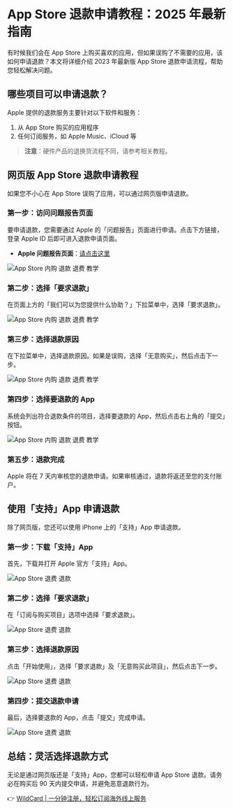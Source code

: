 # App Store 退款申请教程：2025 年最新指南

有时候我们会在 App Store 上购买喜欢的应用，但如果误购了不需要的应用，该如何申请退款？本文将详细介绍 2023 年最新版 App Store 退款申请流程，帮助您轻松解决问题。

## 哪些项目可以申请退款？

Apple 提供的退款服务主要针对以下软件和服务：

1. 从 App Store 购买的应用程序
2. 任何订阅服务，如 Apple Music、iCloud 等

> **注意**：硬件产品的退换货流程不同，请参考相关教程。

## 网页版 App Store 退款申请教程

如果您不小心在 App Store 误购了应用，可以通过网页版申请退款。

### 第一步：访问问题报告页面

要申请退款，您需要通过 Apple 的「问题报告」页面进行申请。点击下方链接，登录 Apple ID 后即可进入退款申请页面。

- **Apple 问题报告页面**：[请点击这里](https://reportaproblem.apple.com/)

![App Store 内购 退款 退费 教学](https://bbtdd.com/img/2636394180356048.webp)

### 第二步：选择「要求退款」

在页面上方的「我们可以为您提供什么协助？」下拉菜单中，选择「要求退款」。

![App Store 内购 退款 退费 教学](https://bbtdd.com/img/25828321412.webp)

### 第三步：选择退款原因

在下拉菜单中，选择退款原因。如果是误购，选择「无意购买」，然后点击下一步。

![App Store 内购 退款 退费 教学](https://bbtdd.com/img/3446675731017177.webp)

### 第四步：选择要退款的 App

系统会列出符合退款条件的项目，选择要退款的 App，然后点击右上角的「提交」按钮。

![App Store 内购 退款 退费 教学](https://bbtdd.com/img/1407655667564.webp)

### 第五步：退款完成

Apple 将在 7 天内审核您的退款申请。如果审核通过，退款将返还至您的支付账户。

## 使用「支持」App 申请退款

除了网页版，您还可以使用 iPhone 上的「支持」App 申请退款。

### 第一步：下载「支持」App

首先，下载并打开 Apple 官方「支持」App。

![App Store 退费 退款](https://bbtdd.com/img/7568964948419965.webp)

### 第二步：选择「要求退款」

在「订阅与购买项目」选项中选择「要求退款」。

![App Store 退费 退款](https://bbtdd.com/img/76000077.webp)

### 第三步：选择退款原因

点击「开始使用」，选择「要求退款」及「无意购买此项目」，然后点击下一步。

![App Store 退费 退款](https://bbtdd.com/img/1935119492391197.webp)

### 第四步：提交退款申请

最后，选择要退款的 App，点击「提交」完成申请。

![App Store 退费 退款](https://bbtdd.com/img/456259934536.webp)

## 总结：灵活选择退款方式

无论是通过网页版还是「支持」App，您都可以轻松申请 App Store 退款。请务必在购买后 90 天内提交申请，并避免恶意退款行为。

👉 [WildCard | 一分钟注册，轻松订阅海外线上服务](https://bbtdd.com/WildCard)